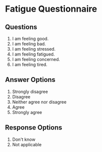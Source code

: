 # Fatigue Questionnaire

## Questions

1. I am feeling good.
2. I am feeling bad.
3. I am feeling stressed.
4. I am feeling fatigued.
5. I am feeling concerned.
6. I am feeling tired.

## Answer Options

1. Strongly disagree
2. Disagree
3. Neither agree nor disagree
4. Agree
5. Strongly agree

## Response Options

1. Don't know
2. Not applicable
